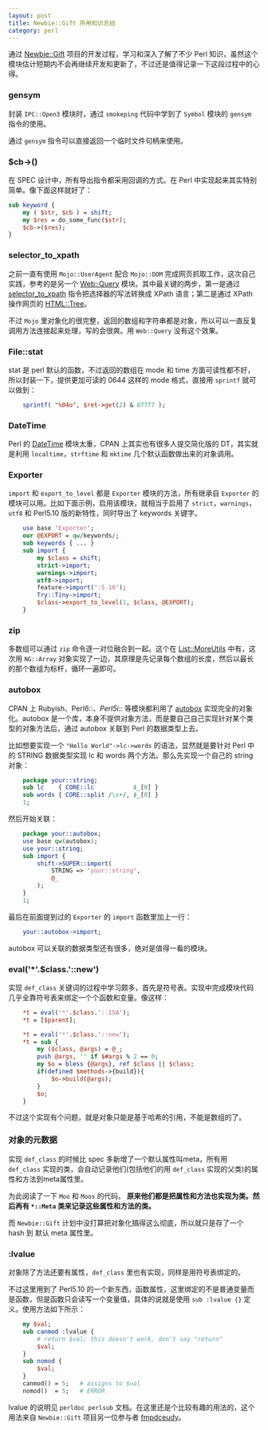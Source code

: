 ```yaml
---
layout: post
title: Newbie::Gift 所用知识总结
category: perl
---
```


通过 [Newbie::Gift](https://github.com/chenryn/Newbie-Gift) 项目的开发过程，学习和深入了解了不少 Perl 知识，虽然这个模块估计短期内不会再继续开发和更新了，不过还是值得记录一下这段过程中的心得。

### gensym

封装 `IPC::Open3` 模块时，通过 `smokeping` 代码中学到了 `Symbol` 模块的 `gensym` 指令的使用。

通过 `gensym` 指令可以直接返回一个临时文件句柄来使用。

### $cb->()

在 SPEC 设计中，所有导出指令都采用回调的方式。在 Perl 中实现起来其实特别简单。像下面这样就好了：

```perl
sub keyword {
    my ( $str, $cb ) = shift;
    my $res = do_some_func($str);
    $cb->($res);
}
```

### selector_to_xpath

之前一直有使用 `Mojo::UserAgent` 配合 `Mojo::DOM` 完成网页抓取工作，这次自己实践，参考的是另一个 [Web::Query](https://metacpan.org/module/Web::Query) 模块。其中最关键的两步，第一是通过 [selector_to_xpath](https://metacpan.org/module/HTML::Selector::XPath) 指令把选择器的写法转换成 XPath 语言；第二是通过 XPath 操作网页的 [HTML::Tree](https://metacpan.org/module/HTML::TreeBuilder::XPath)。

不过 `Mojo` 里对象化的很完整，返回的数组和字符串都是对象，所以可以一直反复调用方法连接起来处理，写的会很爽。用 `Web::Query` 没有这个效果。

### File::stat

stat 是 perl 默认的函数，不过返回的数组在 mode 和 time 方面可读性都不好，所以封装一下，提供更加可读的 0644 这样的 mode 格式，直接用 `sprintf` 就可以做到：

```perl
    sprintf( "%04o", $ret->get(2) & 07777 );
```

### DateTime

Perl 的 [DateTime](https://metacpan.org/module/DateTime) 模块太重，CPAN 上其实也有很多人提交简化版的 DT，其实就是利用 `localtime`，`strftime` 和 `mktime` 几个默认函数做出来的对象调用。

### Exporter

`import` 和 `export_to_level` 都是 `Exporter` 模块的方法，所有继承自 `Exporter` 的模块可以用。比如下面示例，启用该模块，就相当于启用了 `strict`，`warnings`，`utf8` 和 Perl5.10 版的新特性，同时导出了 keywords 关键字。

```perl
    use base 'Exporter';
    our @EXPORT = qw/keywords/;
    sub keywords { ... }
    sub import {
        my $class = shift;
        strict->import;
        warnings->import;
        utf8->import;
        feature->import(':5.10');
        Try::Tiny->import;
        $class->export_to_level(1, $class, @EXPORT);
    }
```

### zip

多数组可以通过 `zip` 命令逐一对位融合到一起。这个在 [List::MoreUtils](https://metacpan.org/module/List::MoreUtils) 中有，这次用 `NG::Array` 对象实现了一边，其原理是先记录每个数组的长度，然后以最长的那个数组为标杆，循环一遍即可。

### autobox

CPAN 上 Rubyish、Perl6::*、Perl5i::* 等模块都利用了 [autobox](https://metacpan.org/module/autobox) 实现完全的对象化。autobox 是一个库，本身不提供对象方法，而是要自己自己实现针对某个类型的对象方法后，通过 autobox 关联到 Perl 的数据类型上去。

比如想要实现一个 `"Hello World"->lc->words` 的语法，显然就是要针对 Perl 中的 STRING 数据类型实现 lc 和 words 两个方法。那么先实现一个自己的 string 对象：

```perl
    package your::string;
    sub lc    { CORE::lc           $_[0] }
    sub words { CORE::split /\s+/, $_[0] }
    1;
```

然后开始关联：

```perl
    package your::autobox;
    use base qw(autobox);
    use your::string;
    sub import {
        shift->SUPER::import(
            STRING => 'your::string',
            @_
        );
    }
    1;
```

最后在前面提到过的 `Exporter` 的 `import` 函数里加上一行：

```perl
    your::autobox->import;
```

autobox 可以关联的数据类型还有很多，绝对是值得一看的模块。


### eval('*'.$class.'::new')

实现 `def_class` 关键词的过程中学习颇多，首先是符号表。实现中完成模块代码几乎全靠符号表来绑定一个个函数和变量。像这样：

```perl
    *t = eval('*'.$class.'::ISA');
    *t = [$parent];

    *t = eval('*'.$class.'::new');
    *t = sub {
        my ($class, @args) = @_;
        push @args, '' if $#args % 2 == 0;
        my $o = bless {@args}, ref $class || $class;
        if(defined $methods->{build}){
            $o->build(@args);
        }
        $o;
    }
```

不过这个实现有个问题，就是对象只能是基于哈希的引用，不能是数组的了。

### 对象的元数据

实现 `def_class` 的时候比 spec 多新增了一个默认属性叫meta，所有用 `def_class` 实现的类，会自动记录他们(包括他们的用 `def_class` 实现的父类)的属性和方法到meta属性里。

为此阅读了一下 `Moo` 和 `Moos` 的代码。
__原来他们都是把属性和方法也实现为类。然后再有 `*::Meta` 类来记录这些属性和方法的类。__

而 `Newbie::Gift` 计划中没打算把对象化搞得这么彻底，所以就只是存了一个 hash 到 默认 meta 属性里。

### :lvalue

对象除了方法还要有属性，`def_class` 里也有实现，同样是用符号表绑定的。

不过这里用到了 Perl5.10 的一个新东西，函数属性，这里绑定的不是普通变量而是函数，但是函数只会读写一个变量值，具体的说就是使用 `sub :lvalue {}` 定义。使用方法如下所示：

```perl
    my $val;
    sub canmod :lvalue {
        # return $val; this doesn't work, don't say "return"
        $val;
    }
    sub nomod {
        $val;
    }
    canmod() = 5;   # assigns to $val
    nomod()  = 5;   # ERROR
```

lvalue 的说明见 `perldoc perlsub` 文档。在这里还是个比较有趣的用法的，这个用法来自 `Newbie::Gift` 项目另一位参与者 [fmpdceudy](https://github.com/fmpdceudy)。
